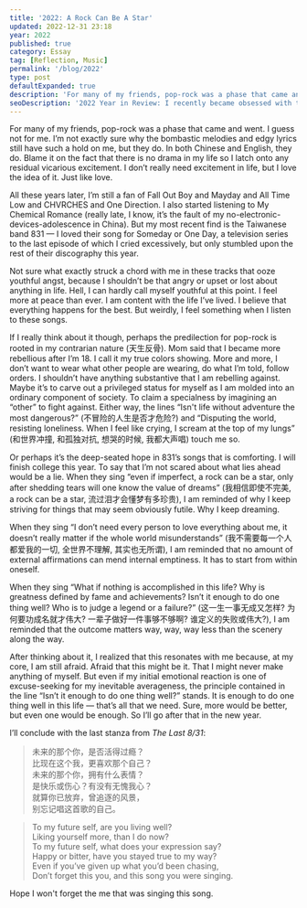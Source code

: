 ```yaml
---
title: '2022: A Rock Can Be A Star'
updated: 2022-12-31 23:18
year: 2022
published: true
category: Essay
tag: [Reflection, Music]
permalink: '/blog/2022'
type: post
defaultExpanded: true
description: 'For many of my friends, pop-rock was a phase that came and went. I guess not for me. I’m not exactly sure why the bombastic melodies and edgy lyrics still have such a hold on me, but they do. In both Chinese and English, they do.'
seoDescription: '2022 Year in Review: I recently became obsessed with the discography of the Taiwanese band 831. Not just for the pop-rock angst, but also the hope that pervades their lyrics and melodies.'
---
```


For many of my friends, pop-rock was a phase that came and went. I guess not for me. I’m not exactly sure why the bombastic melodies and edgy lyrics still have such a hold on me, but they do. In both Chinese and English, they do. Blame it on the fact that there is no drama in my life so I latch onto any residual vicarious excitement. I don’t really need excitement in life, but I love the idea of it. Just like love.

All these years later, I’m still a fan of Fall Out Boy and Mayday and All Time Low and CHVRCHES and One Direction. I also started listening to My Chemical Romance (really late, I know, it’s the fault of my no-electronic-devices-adolescence in China). But my most recent find is the Taiwanese band 831 — I loved their song for Someday or One Day, a television series to the last episode of which I cried excessively, but only stumbled upon the rest of their discography this year.

Not sure what exactly struck a chord with me in these tracks that ooze youthful angst, because I shouldn’t be that angry or upset or lost about anything in life. Hell, I can hardly call myself youthful at this point. I feel more at peace than ever. I am content with the life I’ve lived. I believe that everything happens for the best. But weirdly, I feel something when I listen to these songs.

If I really think about it though, perhaps the predilection for pop-rock is rooted in my contrarian nature (天生反骨). Mom said that I became more rebellious after I’m 18. I call it my true colors showing. More and more, I don’t want to wear what other people are wearing, do what I’m told, follow orders. I shouldn’t have anything substantive that I am rebelling against. Maybe it’s to carve out a privileged status for myself as I am molded into an ordinary component of society. To claim a specialness by imagining an “other” to fight against. Either way, the lines “Isn't life without adventure the most dangerous?” (不冒险的人生是否才危险?) and “Disputing the world, resisting loneliness. When I feel like crying, I scream at the top of my lungs” (和世界冲撞, 和孤独对抗, 想哭的时候, 我都大声唱) touch me so.

Or perhaps it’s the deep-seated hope in 831’s songs that is comforting. I will finish college this year. To say that I’m not scared about what lies ahead would be a lie. When they sing “even if imperfect, a rock can be a star, only after shedding tears will one know the value of dreams” (我相信即使不完美, a rock can be a star, 流过泪才会懂梦有多珍贵), I am reminded of why I keep striving for things that may seem obviously futile. Why I keep dreaming.

When they sing “I don’t need every person to love everything about me, it doesn’t really matter if the whole world misunderstands” (我不需要每一个人都爱我的一切, 全世界不理解, 其实也无所谓), I am reminded that no amount of external affirmations can mend internal emptiness. It has to start from within oneself.

When they sing “What if nothing is accomplished in this life? Why is greatness defined by fame and achievements? Isn’t it enough to do one thing well? Who is to judge a legend or a failure?” (这一生一事无成又怎样? 为何要功成名就才伟大? 一辈子做好一件事够不够啊? 谁定义的失败或伟大?), I am reminded that the outcome matters way, way, way less than the scenery along the way.

After thinking about it, I realized that this resonates with me because, at my core, I am still afraid. Afraid that this might be it. That I might never make anything of myself. But even if my initial emotional reaction is one of excuse-seeking for my inevitable averageness, the principle contained in the line “Isn’t it enough to do one thing well?” stands. It is enough to do one thing well in this life — that’s all that we need. Sure, more would be better, but even one would be enough. So I’ll go after that in the new year.

I’ll conclude with the last stanza from _The Last 8/31_:

> 未来的那个你，是否活得过瘾？  
> 比现在这个我，更喜欢那个自己？  
> 未来的那个你，拥有什么表情？  
> 是快乐或伤心？有没有无愧我心？  
> 就算你已放弃，曾追逐的风景，  
> 别忘记唱这首歌的自己。

> To my future self, are you living well?  
> Liking yourself more, than I do now?  
> To my future self, what does your expression say?  
> Happy or bitter, have you stayed true to my way?  
> Even if you’ve given up what you’d been chasing,  
> Don’t forget this you, and this song you were singing.

Hope I won't forget the me that was singing this song.
